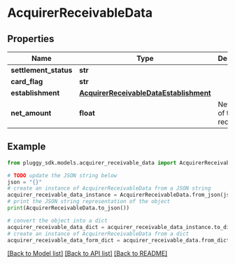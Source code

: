 # AcquirerReceivableData


## Properties

Name | Type | Description | Notes
------------ | ------------- | ------------- | -------------
**settlement_status** | **str** |  | [optional] 
**card_flag** | **str** |  | [optional] 
**establishment** | [**AcquirerReceivableDataEstablishment**](AcquirerReceivableDataEstablishment.md) |  | [optional] 
**net_amount** | **float** | Net amount of the receivable | [optional] 

## Example

```python
from pluggy_sdk.models.acquirer_receivable_data import AcquirerReceivableData

# TODO update the JSON string below
json = "{}"
# create an instance of AcquirerReceivableData from a JSON string
acquirer_receivable_data_instance = AcquirerReceivableData.from_json(json)
# print the JSON string representation of the object
print(AcquirerReceivableData.to_json())

# convert the object into a dict
acquirer_receivable_data_dict = acquirer_receivable_data_instance.to_dict()
# create an instance of AcquirerReceivableData from a dict
acquirer_receivable_data_form_dict = acquirer_receivable_data.from_dict(acquirer_receivable_data_dict)
```
[[Back to Model list]](../README.md#documentation-for-models) [[Back to API list]](../README.md#documentation-for-api-endpoints) [[Back to README]](../README.md)


